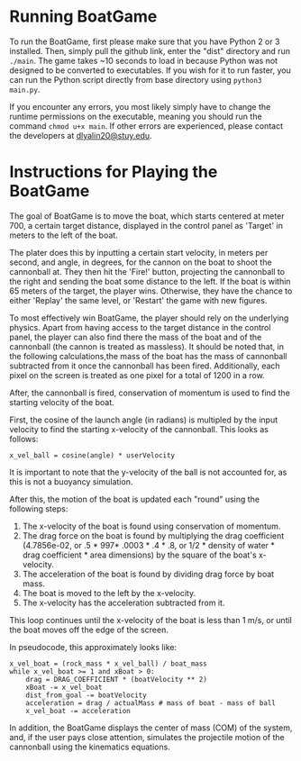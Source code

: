 # Running BoatGame

To run the BoatGame, first please make sure that you have Python 2 or 
3 installed. Then, simply pull the github link, enter the "dist" directory
and run `./main`. The game takes ~10 seconds to load in because Python was not designed to be converted to executables. If you wish for it to run faster, you can run the Python script directly from base directory using `python3 main.py`. 

If you encounter any errors, you most likely simply have to change the runtime permissions on the executable, meaning you should run the command `chmod u+x main`. If other errors are experienced, please contact the developers at [dlyalin20@stuy.edu](dlyalin20@stuy.edu).

# Instructions for Playing the BoatGame

The goal of BoatGame is to move the boat, which starts centered at meter 700, a certain
target distance, displayed in the control panel as 'Target' in meters to the left of the 
boat.

The plater does this by inputting a certain start velocity, in meters per second, and angle, 
in degrees, for the cannon on the boat to shoot the cannonball at. They then hit the 'Fire!'
button, projecting the cannonball to the right and sending the boat some distance to the left.
If the boat is within 65 meters of the target, the player wins. Otherwise, they have the chance
to either 'Replay' the same level, or 'Restart' the game with new figures.

To most effectively win BoatGame, the player should rely on the underlying physics. Apart from
having access to the target distance in the control panel, the player can also find there
the mass of the boat and of the cannonball (the cannon is treated as massless). It
should be noted that, in the following calculations,the mass of the boat has the mass of cannonball
subtracted from it once the cannonball has been fired. Additionally, each pixel on the screen is treated as 
one pixel for a total of 1200 in a row.

After, the cannonball is fired, conservation of momentum is used to find the starting velocity of the
boat.

First, the cosine of the launch angle (in radians) is multipled by the input velocity to find the
starting x-velocity of the cannonball. This looks as follows:

`x_vel_ball = cosine(angle) * userVelocity`

It is important to note that the y-velocity of the ball is not accounted for, as this is not a
buoyancy simulation.

After this, the motion of the boat is updated each "round" using the following steps:
1. The x-velocity of the boat is found using conservation of momentum.
2. The drag force on the boat is found by multiplying the drag coefficient (4.7856e-02, or .5 * 997* .0003 * .4 * .8, or 1/2 * density of water * drag coefficient * area dimensions) by the square of the
boat's x-velocity.
3. The acceleration of the boat is found by dividing drag force by boat mass.
4. The boat is moved to the left by the x-velocity.
5. The x-velocity has the acceleration subtracted from it.

This loop continues until the x-velocity of the boat is less than 1 m/s, or until the boat moves off the edge of the screen.

In pseudocode, this approximately looks like:
```
x_vel_boat = (rock_mass * x_vel_ball) / boat_mass
while x_vel_boat >= 1 and xBoat > 0:
    drag = DRAG_COEFFICIENT * (boatVelocity ** 2)
    xBoat -= x_vel_boat
    dist_from_goal -= boatVelocity
    acceleration = drag / actualMass # mass of boat - mass of ball
    x_vel_boat -= acceleration
```
In addition, the BoatGame displays the center of mass (COM) of the system, and, if the user pays close attention, simulates the projectile motion of the cannonball using the kinematics equations.
